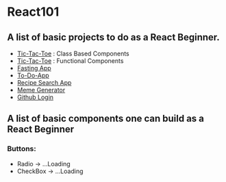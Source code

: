 # React101

## A list of basic projects to do as a React Beginner.
- [Tic-Tac-Toe](https://github.com/Refilwe-M/tic-tac-toe) : Class Based Components
- [Tic-Tac-Toe](https://github.com/refilwe-m/tic-tac-toe-game) : Functional Components
- [Fasting App](https://github.com/refilwe-m/intermittent-fasting-app)
- [To-Do-App](https://github.com/Refilwe-M-Mashile/vue-planner)
- [Recipe Search App](https://github.com/refilwe-m/recipe-search-app)
- [Meme Generator](https://github.com/refilwe-m/meme-generator)
- [Github Login](https://github.com/refilwe-m/github-login-app)

## A list of basic components one can build as a React Beginner
### Buttons:
- Radio -> ...Loading
- CheckBox -> ...Loading
